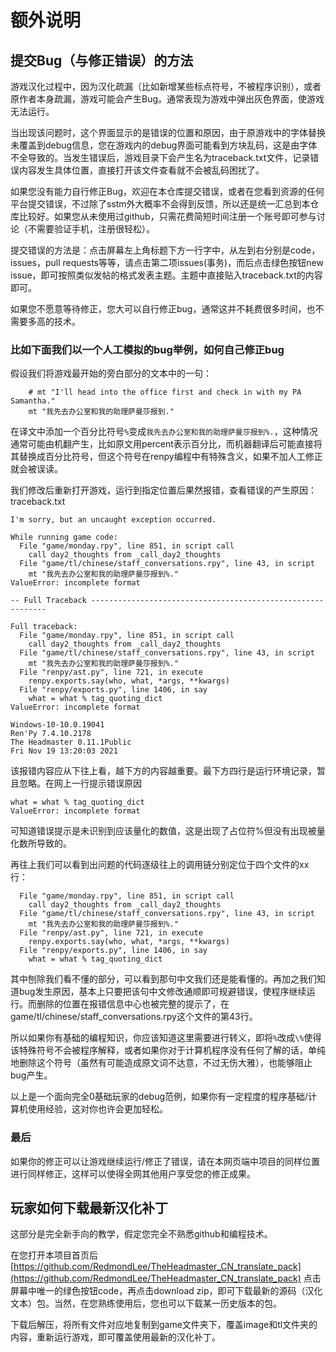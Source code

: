 # 额外说明

## 提交Bug（与修正错误）的方法

游戏汉化过程中，因为汉化疏漏（比如新增某些标点符号，不被程序识别），或者原作者本身疏漏，游戏可能会产生Bug。通常表现为游戏中弹出灰色界面，使游戏无法运行。

当出现该问题时，这个界面显示的是错误的位置和原因，由于原游戏中的字体替换未覆盖到debug信息，您在游戏内的debug界面可能看到方块乱码，这是由字体不全导致的。当发生错误后，游戏目录下会产生名为traceback.txt文件，记录错误内容发生具体位置，直接打开该文件查看就不会被乱码困扰了。

如果您没有能力自行修正Bug，欢迎在本仓库提交错误，或者在您看到资源的任何平台提交错误，不过除了sstm外大概率不会得到反馈，所以还是统一汇总到本仓库比较好。如果您从未使用过github，只需花费简短时间注册一个账号即可参与讨论（不需要验证手机，注册很轻松）。

提交错误的方法是：点击屏幕左上角标题下方一行字中，从左到右分别是code，issues，pull requests等等，请点击第二项issues(事务)，而后点击绿色按钮new issue，即可按照类似发帖的格式发表主题。主题中直接贴入traceback.txt的内容即可。

如果您不愿意等待修正，您大可以自行修正bug，通常这并不耗费很多时间，也不需要多高的技术。

### 比如下面我们以一个人工模拟的bug举例，如何自己修正bug

假设我们将游戏最开始的旁白部分的文本中的一句：
```
    # mt "I'll head into the office first and check in with my PA Samantha."
    mt "我先去办公室和我的助理萨曼莎报到."
```
在译文中添加一个百分比符号`%`变成`我先去办公室和我的助理萨曼莎报到%.`，这种情况通常可能由机翻产生，比如原文用percent表示百分比，而机器翻译后可能直接将其替换成百分比符号，但这个符号在renpy编程中有特殊含义，如果不加人工修正就会被误读。

我们修改后重新打开游戏，运行到指定位置后果然报错，查看错误的产生原因：traceback.txt
```
I'm sorry, but an uncaught exception occurred.

While running game code:
  File "game/monday.rpy", line 851, in script call
    call day2_thoughts from _call_day2_thoughts
  File "game/tl/chinese/staff_conversations.rpy", line 43, in script
    mt "我先去办公室和我的助理萨曼莎报到%."
ValueError: incomplete format

-- Full Traceback ------------------------------------------------------------

Full traceback:
  File "game/monday.rpy", line 851, in script call
    call day2_thoughts from _call_day2_thoughts
  File "game/tl/chinese/staff_conversations.rpy", line 43, in script
    mt "我先去办公室和我的助理萨曼莎报到%."
  File "renpy/ast.py", line 721, in execute
    renpy.exports.say(who, what, *args, **kwargs)
  File "renpy/exports.py", line 1406, in say
    what = what % tag_quoting_dict
ValueError: incomplete format

Windows-10-10.0.19041
Ren'Py 7.4.10.2178
The Headmaster 0.11.1Public
Fri Nov 19 13:20:03 2021
```
该报错内容应从下往上看，越下方的内容越重要。最下方四行是运行环境记录，暂且忽略。在网上一行提示错误原因
```
what = what % tag_quoting_dict
ValueError: incomplete format
```
可知道错误提示是未识别到应该量化的数值，这是出现了占位符%但没有出现被量化数所导致的。

再往上我们可以看到出问题的代码逐级往上的调用链分别定位于四个文件的xx行：
```
  File "game/monday.rpy", line 851, in script call
    call day2_thoughts from _call_day2_thoughts
  File "game/tl/chinese/staff_conversations.rpy", line 43, in script
    mt "我先去办公室和我的助理萨曼莎报到%."
  File "renpy/ast.py", line 721, in execute
    renpy.exports.say(who, what, *args, **kwargs)
  File "renpy/exports.py", line 1406, in say
    what = what % tag_quoting_dict
```
其中刨除我们看不懂的部分，可以看到那句中文我们还是能看懂的。再加之我们知道bug发生原因，基本上只要把该句中文修改通顺即可规避错误，使程序继续运行。而删除的位置在报错信息中心也被完整的提示了，在game/tl/chinese/staff_conversations.rpy这个文件的第43行。

所以如果你有基础的编程知识，你应该知道这里需要进行转义，即将`%`改成`\%`使得该特殊符号不会被程序解释，或者如果你对于计算机程序没有任何了解的话，单纯地删除这个符号（虽然有可能造成原文词不达意，不过无伤大雅），也能够阻止bug产生。

以上是一个面向完全0基础玩家的debug范例，如果你有一定程度的程序基础/计算机使用经验，这对你也许会更加轻松。

### 最后

如果你的修正可以让游戏继续运行/修正了错误，请在本网页端中项目的同样位置进行同样修正，这样可以使得全网其他用户享受您的修正成果。

## 玩家如何下载最新汉化补丁

这部分是完全新手向的教学，假定您完全不熟悉github和编程技术。

在您打开本项目首页后[https://github.com/RedmondLee/TheHeadmaster_CN_translate_pack](https://github.com/RedmondLee/TheHeadmaster_CN_translate_pack) 点击屏幕中唯一的绿色按钮code，再点击download zip，即可下载最新的源码（汉化文本）包。当然，在您熟练使用后，您也可以下载某一历史版本的包。

下载后解压，将所有文件对应地复制到game文件夹下，覆盖image和tl文件夹的内容，重新运行游戏，即可覆盖使用最新的汉化补丁。
